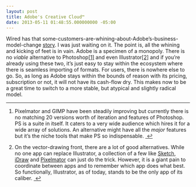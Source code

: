 ```yaml
---
layout: post
title: Adobe's Creative Cloud™
date: 2013-05-11 01:48:55.000000000 -05:00
---
```

<p>Wired has that some-customers-are-whining-about-Adobe&#8217;s-business-model-change <a href="http://www.wired.com/wiredenterprise/2013/05/adobe-creative-cloud-petition/?cid=co7887814">story</a>. I was just waiting on it. The point is, all the whining and kicking of feet is in vain. Adobe is a specimen of a monopoly. There is no <em>viable</em> alternative to Photoshop<a href="#fn:1" id="fnref:1" title="see footnote" class="footnote">[1]</a> and even Illustrator<a href="#fn:2" id="fnref:2" title="see footnote" class="footnote">[2]</a> and if you&#8217;re already using these two, it&#8217;s just easy to stay within the ecosystem where there is seamless importing of formats. For users, there is nowhere else to go. So, as long as Adobe stays within the bounds of reason with its pricing, subscription or not, it will not have its cash-flow dry. This makes now to be a great time to switch to a more stable, but atypical and slightly radical model.</p>

<div class="footnotes">
<hr />
<ol>

<li id="fn:1">
<p>Pixelmator and GIMP have been steadily improving but currently there is no matching 20 versions worth of iteration and features of Photoshop. PS is a suite in itself. It caters to a very wide audience which hires it for a wide array of solutions. An alternative might have all the <em>major</em> features but it&#8217;s the niche tools that make PS so indispensable. <a href="#fnref:1" title="return to article" class="reversefootnote">&#160;&#8617;</a></p>
</li>

<li id="fn:2">
<p>On the vector-drawing front, there are a lot of good alternatives. While no one app can replace Illustrator, a collection of a few like <a href="macappstore://itunes.apple.com/us/app/sketch/id402476602?mt=12&amp;uo=4">Sketch</a>, <a href="macappstore://itunes.apple.com/us/app/idraw/id404705039?mt=12&amp;uo=4">iDraw</a> and <a href="macappstore://itunes.apple.com/us/app/pixelmator/id407963104?mt=12&amp;uo=4">Pixelmator</a> can just do the trick. However, it is a giant pain to coordinate between apps and to remember which app does what best. So functionally, Illustrator, as of today, stands to be the only app of its caliber.  <a href="#fnref:2" title="return to article" class="reversefootnote">&#160;&#8617;</a></p>
</li>

</ol>
</div>
